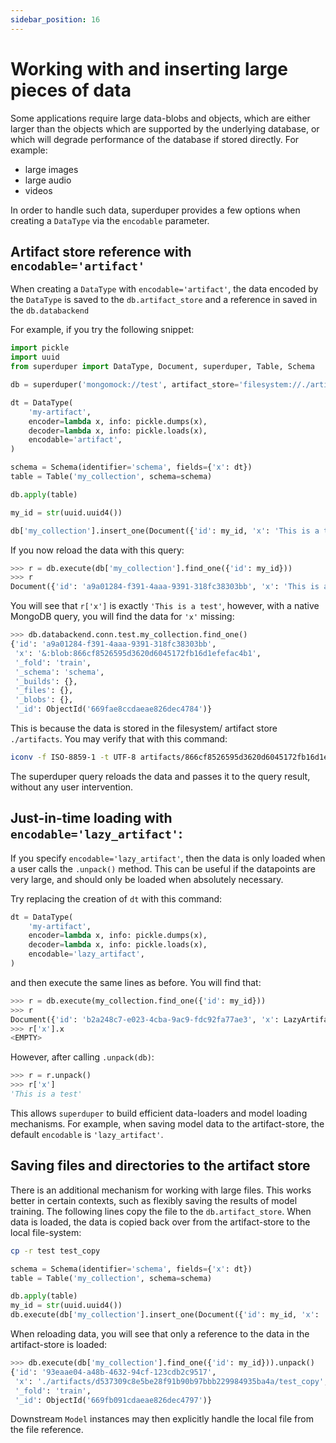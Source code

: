```yaml
---
sidebar_position: 16
---
```


# Working with and inserting large pieces of data

Some applications require large data-blobs and objects, which are either larger than the objects which are supported by the underlying database, or which will degrade performance of the database if stored directly. For example:

- large images
- large audio
- videos

In order to handle such data, superduper provides a few options when 
creating a `DataType` via the `encodable` parameter.

## Artifact store reference with `encodable='artifact'`

When creating a `DataType` with `encodable='artifact'`, 
the data encoded by the `DataType` is saved to the `db.artifact_store` 
and a reference in saved in the `db.databackend`

For example, if you try the following snippet:

```python
import pickle
import uuid
from superduper import DataType, Document, superduper, Table, Schema

db = superduper('mongomock://test', artifact_store='filesystem://./artifacts')

dt = DataType(
    'my-artifact',
    encoder=lambda x, info: pickle.dumps(x),
    decoder=lambda x, info: pickle.loads(x),
    encodable='artifact',
)

schema = Schema(identifier='schema', fields={'x': dt})
table = Table('my_collection', schema=schema)

db.apply(table)

my_id = str(uuid.uuid4())

db['my_collection'].insert_one(Document({'id': my_id, 'x': 'This is a test'})).execute()
```

If you now reload the data with this query:

```python
>>> r = db.execute(db['my_collection'].find_one({'id': my_id}))
>>> r
Document({'id': 'a9a01284-f391-4aaa-9391-318fc38303bb', 'x': 'This is a test', '_fold': 'train', '_id': ObjectId('669fae8ccdaeae826dec4784')})
```

You will see that `r['x']` is exactly `'This is a test'`, however, 
with a native MongoDB query, you will find the data for `'x'` missing:

```python
>>> db.databackend.conn.test.my_collection.find_one() 
{'id': 'a9a01284-f391-4aaa-9391-318fc38303bb',
 'x': '&:blob:866cf8526595d3620d6045172fb16d1efefac4b1',
 '_fold': 'train',
 '_schema': 'schema',
 '_builds': {},
 '_files': {},
 '_blobs': {},
 '_id': ObjectId('669fae8ccdaeae826dec4784')}
```

This is because the data is stored in the filesystem/ artifact store `./artifacts`.
You may verify that with this command:

```bash
iconv -f ISO-8859-1 -t UTF-8 artifacts/866cf8526595d3620d6045172fb16d1efefac4b1
```

The superduper query reloads the data and passes it to the query result, 
without any user intervention.

## Just-in-time loading with `encodable='lazy_artifact'`:

If you specify `encodable='lazy_artifact'`, then the data 
is only loaded when a user calls the `.unpack()` method.
This can be useful if the datapoints are very large, 
and should only be loaded when absolutely necessary.

Try replacing the creation of `dt` with this command:

```python
dt = DataType(
    'my-artifact',
    encoder=lambda x, info: pickle.dumps(x),
    decoder=lambda x, info: pickle.loads(x),
    encodable='lazy_artifact',
)
```

and then execute the same lines as before.
You will find that:

```python
>>> r = db.execute(my_collection.find_one({'id': my_id}))
>>> r
Document({'id': 'b2a248c7-e023-4cba-9ac9-fdc92fa77ae3', 'x': LazyArtifact(identifier='', uuid='c0db12ad-2684-4e39-a2ba-2748bd20b193', datatype=DataType(identifier='my-artifact', uuid='6d72b346-b5ec-4d8b-8cba-cddec86937a3', upstream=None, plugins=None, encoder=<function <lambda> at 0x125e33760>, decoder=<function <lambda> at 0x125c4e320>, info=None, shape=None, directory=None, encodable='lazy_artifact', bytes_encoding='Bytes', intermediate_type='bytes', media_type=None), uri=None, x=<EMPTY>), '_fold': 'train', '_id': ObjectId('669faf9dcdaeae826dec4789')})
>>> r['x'].x
<EMPTY>
```

However, after calling `.unpack(db)`:

```python
>>> r = r.unpack()
>>> r['x']
'This is a test'
```

This allows `superduper` to build efficient data-loaders and model loading mechanisms.
For example, when saving model data to the artifact-store, the default `encodable` is `'lazy_artifact'`.

## Saving files and directories to the artifact store

There is an additional mechanism for working with large files. This works 
better in certain contexts, such as flexibly saving the results of model training.
The following lines copy the file to the `db.artifact_store`.
When data is loaded, the data is copied back over from the artifact-store to 
the local file-system:

```bash
cp -r test test_copy
```

```python
schema = Schema(identifier='schema', fields={'x': dt})
table = Table('my_collection', schema=schema)

db.apply(table)
my_id = str(uuid.uuid4())
db.execute(db['my_collection'].insert_one(Document({'id': my_id, 'x': './test_copy'})))
```

When reloading data, you will see that only a reference to the data in the artifact-store
is loaded:

```python
>>> db.execute(db['my_collection'].find_one({'id': my_id})).unpack()
{'id': '93eaae04-a48b-4632-94cf-123cdb2c9517',
 'x': './artifacts/d537309c8e5be28f91b90b97bbb229984935ba4a/test_copy',
 '_fold': 'train',
 '_id': ObjectId('669fb091cdaeae826dec4797')}

```

Downstream `Model` instances may then explicitly handle the local file from the file 
reference.